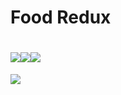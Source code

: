 # Food Redux
# [![](https://cf.way2muchnoise.eu/title/food-redux.svg)](https://www.curseforge.com/minecraft/mc-mods/food-redux)[![](https://cf.way2muchnoise.eu/versions/food-redux.svg)](https://www.curseforge.com/minecraft/mc-mods/food-redux)[![](https://cf.way2muchnoise.eu/full_food-redux_downloads.svg)](https://www.curseforge.com/minecraft/mc-mods/food-redux)

![](https://cf.way2muchnoise.eu/full_food-redux_downloads.svg)
